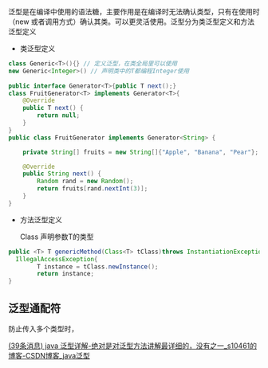 泛型是在编译中使用的语法糖，主要作用是在编译时无法确认类型，只有在使用时（new 或者调用方式）确认其类。可以更灵活使用。泛型分为类泛型定义和方法泛型定义

+ 类泛型定义

```java
class Generic<T>(){} // 定义泛型，在类全局里可以使用
new Generic<Integer>() // 声明类中的T都编程Integer使用
    
public interface Generator<T>{public T next();}
class FruitGenerator<T> implements Generator<T>{
    @Override
    public T next() {
        return null;
    }
}
public class FruitGenerator implements Generator<String> {

    private String[] fruits = new String[]{"Apple", "Banana", "Pear"};

    @Override
    public String next() {
        Random rand = new Random();
        return fruits[rand.nextInt(3)];
    }
}
```



+ 方法泛型定义

  Class<T> 声明参数T的类型

```java
public <T> T genericMethod(Class<T> tClass)throws InstantiationException ,
  IllegalAccessException{
        T instance = tClass.newInstance();
        return instance;
}
```

## 泛型通配符

防止传入多个类型时，

[(39条消息) java 泛型详解-绝对是对泛型方法讲解最详细的，没有之一_s10461的博客-CSDN博客_java泛型](https://blog.csdn.net/s10461/article/details/53941091)
